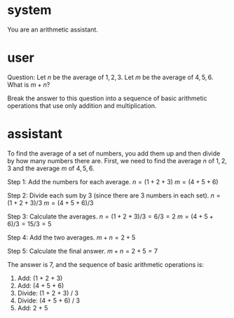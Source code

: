 # system

You are an arithmetic assistant.

# user

Question: Let $n$ be the average of $1, 2, 3$. Let $m$ be the average of $4, 5, 6$. What is $m + n$?

Break the answer to this question into a sequence of basic arithmetic operations that use only addition and multiplication.

# assistant

To find the average of a set of numbers, you add them up and then divide by how many numbers there are. First, we need to find the average $n$ of $1, 2, 3$ and the average $m$ of $4, 5, 6$. 

Step 1: Add the numbers for each average.
$n = (1 + 2 + 3)$
$m = (4 + 5 + 6)$

Step 2: Divide each sum by 3 (since there are 3 numbers in each set).
$n = (1 + 2 + 3) / 3$
$m = (4 + 5 + 6) / 3$

Step 3: Calculate the averages.
$n = (1 + 2 + 3) / 3 = 6 / 3 = 2$
$m = (4 + 5 + 6) / 3 = 15 / 3 = 5$

Step 4: Add the two averages.
$m + n = 2 + 5$

Step 5: Calculate the final answer.
$m + n = 2 + 5 = 7$

The answer is 7, and the sequence of basic arithmetic operations is:
1. Add: (1 + 2 + 3)
2. Add: (4 + 5 + 6)
3. Divide: (1 + 2 + 3) / 3
4. Divide: (4 + 5 + 6) / 3
5. Add: 2 + 5

